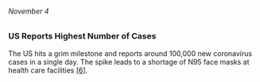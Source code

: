 ###### November 4

### US Reports Highest Number of Cases

The US hits a grim milestone and reports around 100,000 new coronavirus cases in a single day. The spike leads to a shortage of N95 face masks at health care facilities [[6]](https://www.thinkglobalhealth.org/article/updated-timeline-coronavirus). 
